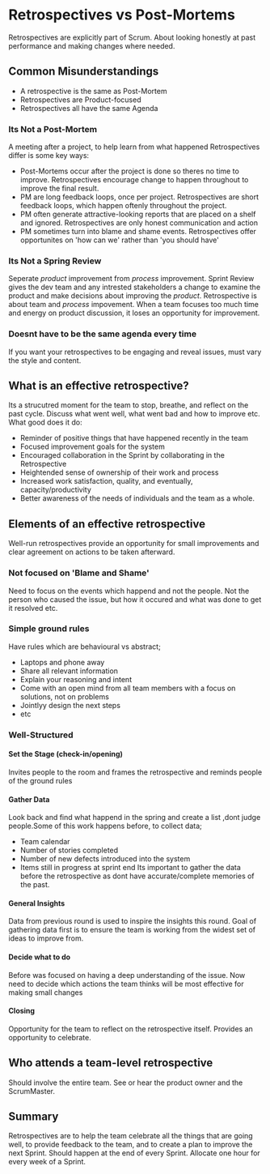 # Retrospectives vs Post-Mortems
Retrospectives are explicitly part of Scrum.
About looking honestly at past performance and making changes where needed.
## Common Misunderstandings
- A retrospective is the same as Post-Mortem
- Retrospectives are Product-focused
- Retrospectives all have the same Agenda

### Its Not a Post-Mortem
A meeting after a project, to help learn from what happened
Retrospectives differ is some key ways:
- Post-Mortems occur after the project is done so theres no time to improve. Retrospectives encourage change to happen throughout to improve the final result.
- PM are long feedback loops, once per project. Retrospectives are short feedback loops, which happen oftenly throughout the project.
- PM often generate attractive-looking reports that are placed on a shelf and ignored. Retrospectives are only honest communication and action
- PM sometimes turn into blame and shame events. Retrospectives offer opportunites on 'how can we' rather than 'you should have'
### Its Not a Spring Review
Seperate *product* improvement from *process* improvement.
Sprint Review gives the dev team and any intrested stakeholders a change to examine the product and make decisions about improving the *product*. Retrospective is about team and *process* impovement. When a team focuses too much time and energy on product discussion, it loses an opportunity for improvement.
### Doesnt have to be the same agenda every time
If you want your retrospectives to be engaging and reveal issues, must vary the style and content.
## What is an effective retrospective?
Its a strucutred moment for the team to stop, breathe, and reflect on the past cycle. Discuss what went well, what went bad and how to improve etc.
What good does it do:
- Reminder of positive things that have happened recently in the team
- Focused improvement goals for the system
- Encouraged collaboration in the Sprint by collaborating in the Retrospective
- Heightended sense of ownership of their work and process
- Increased work satisfaction, quality, and eventually, capacity/productivity
- Better awareness of the needs of individuals and the team as a whole.
## Elements of an effective retrospective
Well-run retrospectives provide an opportunity for small improvements and clear agreement on actions to be taken afterward.
### Not focused on 'Blame and Shame'
Need to focus on the events which happend and not the people. Not the person who caused the issue, but how it occured and what was done to get it resolved etc.
### Simple ground rules
Have rules which are behavioural vs abstract;
- Laptops and phone away
- Share all relevant information
- Explain your reasoning and intent
- Come with an open mind from all team members with a focus on solutions, not on problems
- Jointlyy design the next steps 
- etc
### Well-Structured
#### Set the Stage (check-in/opening)
Invites people to the room and frames the retrospective and reminds people of the ground rules
#### Gather Data
Look back and find what happend in the spring and create a list ,dont judge people.Some of this work happens before, to collect data;
- Team calendar
- Number of stories completed
- Number of new defects introduced into the system
- Items still in progress at sprint end
Its important to gather the data before the retrospective as dont have accurate/complete memories of the past.
#### General Insights
Data from previous round is used to inspire the insights this round. Goal of gathering data first is to ensure the team is working from the widest set of ideas to improve from. 
#### Decide what to do
Before was focused on having a deep understanding of the issue. Now need to decide which actions the team thinks will be most effective for making small changes
#### Closing
Opportunity for the team to reflect on the retrospective itself. Provides an opportunity to celebrate.
## Who attends a team-level retrospective
Should involve the entire team. See or hear the product owner and the ScrumMaster.
## Summary
Retrospectives are to help the team celebrate all the things that are going well, to provide feedback to the team, and to create a plan to improve the next Sprint. Should happen at the end of every Sprint. Allocate one hour for every week of a Sprint.